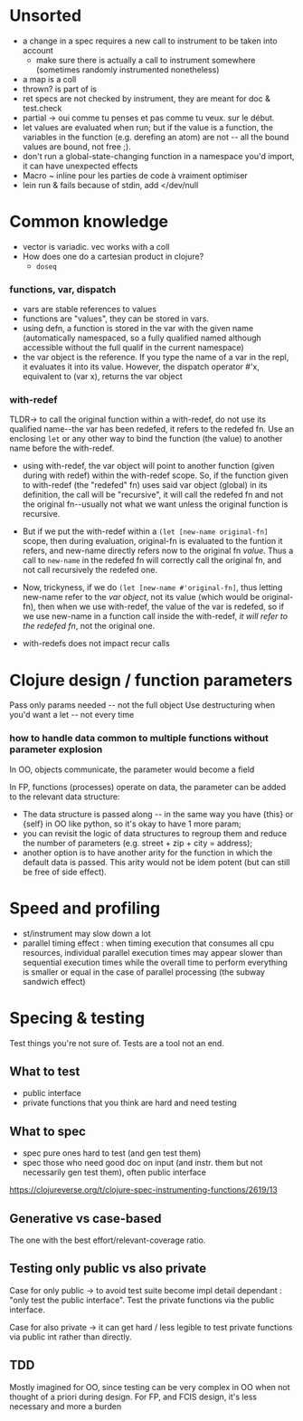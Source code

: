 # Unsorted
- a change in a spec requires a new call to instrument to be taken into account
  - make sure there is actually a call to instrument somewhere (sometimes randomly instrumented nonetheless)
- a map is a coll
- thrown? is part of is
- ret specs are not checked by instrument, they are meant for doc & test.check
- partial -> oui comme tu penses et pas comme tu veux. sur le début.
- let values are evaluated when run; but if the value is a function, the variables in the function (e.g. derefing an atom) are not -- all the bound values are bound, not free ;).
- don't run a global-state-changing function in a namespace you'd import, it can have unexpected effects
- Macro ~ inline pour les parties de code à vraiment optimiser
- lein run & fails because of stdin, add </dev/null

# Common knowledge
- vector is variadic. vec works with a coll
- How does one do a cartesian product in clojure?
  - ```doseq```

### functions, var, dispatch
- vars are stable references to values
- functions are "values", they can be stored in vars. 
- using defn, a function is stored in the var with the given name (automatically namespaced, so a fully qualified named although accessible without the full qualif in the current namespace)
- the var object is the reference. If you type the name of a var in the repl, it evaluates it into its value. However, the dispatch operator #'x, equivalent to (var x), returns the var object

### with-redef
TLDR-> to call the original function within a with-redef, do not use its qualified name--the var has been redefed, it refers to the redefed fn. Use an enclosing `let` or any other way to bind the function (the value) to another name before the with-redef.

- using with-redef, the var object will point to another function (given during with redef) within the with-redef scope. So, if the function given to with-redef (the "redefed" fn) uses said var object (global) in its definition, the call will be "recursive", it will call the redefed fn and not the original fn--usually not what we want unless the original function is recursive. 
- But if we put the with-redef within a `(let [new-name original-fn]` scope, then during evaluation, original-fn is evaluated to the funtion it refers, and new-name directly refers now to the original fn *value*. Thus a call to `new-name` in the redefed fn will correctly call the original fn, and not call recursively the redefed one.
- Now, trickyness, if we do `(let [new-name #'original-fn]`, thus letting new-name refer to the *var object*, not its value (which would be original-fn), then when we use with-redef, the value of the var is redefed, so if we use new-name in a function call inside the with-redef, *it will refer to the redefed fn*, not the original one.

- with-redefs does not impact recur calls

# Clojure design / function parameters

Pass only params needed -- not the full object
Use destructuring when you'd want a let -- not every time

### how to handle data common to multiple functions without parameter explosion
In OO, objects communicate, the parameter would become a field

In FP, functions (processes) operate on data, the parameter can be added to the relevant data structure:

- The data structure is passed along -- in the same way you have {this} or {self} in OO like python, so it's okay to have 1 more param;
- you can revisit the logic of data structures to regroup them and reduce the number of parameters (e.g. street + zip + city = address);
- another option is to have another arity for the function in which the default data is passed. This arity would not be idem potent (but can still be free of side effect).


# Speed and profiling
- st/instrument may slow down a lot
- parallel timing effect : when timing execution that consumes all cpu resources, individual parallel execution times may appear slower than sequential execution times while the overall time to perform everything is smaller or equal in the case of parallel processing (the subway sandwich effect)

# Specing & testing

Test things you're not sure of. Tests are a tool not an end.

## What to test
- public interface
- private functions that you think are hard and need testing

## What to spec
- spec pure ones hard to test (and gen test them)
- spec those who need good doc on input (and instr. them but not necessarily gen test them), often public interface

https://clojureverse.org/t/clojure-spec-instrumenting-functions/2619/13

## Generative vs case-based
The one with the best effort/relevant-coverage ratio.

## Testing only public vs also private
Case for only public -> to avoid test suite become impl detail dependant : "only test the public interface". Test the private functions via the public interface.

Case for also private -> it can get hard / less legible to test private functions via public int rather than directly.

## TDD
Mostly imagined for OO, since testing can be very complex in OO when not thought of a priori during design.
For FP, and FCIS design, it's less necessary and more a burden

